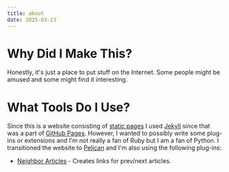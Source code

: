 ```yaml
---
title: about
date: 2025-03-13
---
```

Why Did I Make This?
====================
Honestly, it's just a place to put stuff on the Internet. Some people might be amused and some
might find it interesting.

What Tools Do I Use?
====================
Since this is a website consisting of [static pages][1] I used [Jekyll][2] since that was a part of 
[GitHub Pages][3]. However, I wanted to possibly write some plug-ins or extensions and I'm not
really a fan of Ruby
but I am a fan of Python. I transitioned the website to [Pelican]() and I'm also using the
following plug-ins:

* [Neighbor Articles][4] - Creates links for prev/next articles.


[1]: https://en.wikipedia.org/wiki/Static_web_page
[2]: https://jekyllrb.com
[3]: https://pages.github.com
[4]: https://github.com/pelican-plugins/neighbors
